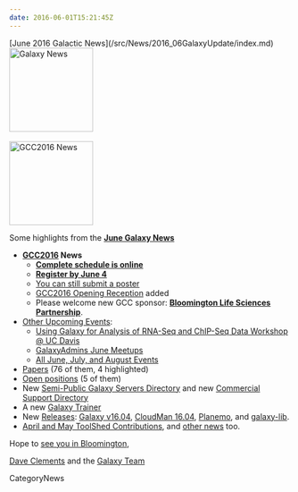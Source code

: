 ```yaml
---
date: 2016-06-01T15:21:45Z
---
```

<div class='newsItemHeader'>[June 2016 Galactic News](/src/News/2016_06GalaxyUpdate/index.md)</div>

<div class='right'>
<a href='/GalaxyUpdates/2016_06'><img src='/Images/GalaxyLogos/GalaxyNews.png' alt='Galaxy News' width=150 /></a><br />
<br />
<a href='/GalaxyUpdates/2016_06#gcc2016'><img src='/Images/Logos/GCC2016LogoTallBig.png' alt='GCC2016 News' width="150" /></a></div>

Some highlights from the **[June Galaxy News](/src/GalaxyUpdates/2016_06/index.md)**

* **[GCC2016](/GalaxyUpdates/2016_06#gcc2016) News**
  * **[Complete schedule is online](/GalaxyUpdates/2016_06#complete-schedule-online)**
  * **[Register by June 4](/GalaxyUpdates/2016_06#registration-june-4)**
  * [You can still submit a poster](/GalaxyUpdates/2016_06#posters-there-is-still-space)
  * [GCC2016 Opening Reception](/GalaxyUpdates/2016_06#opening-reception-added) added
  * Please welcome new GCC sponsor: **[Bloomington Life Sciences Partnership](/GalaxyUpdates/2016_06#bloomington-life-sciences-partnership)**.
* [Other Upcoming Events](/GalaxyUpdates/2016_06#upcoming-events):
  * [Using Galaxy for Analysis of RNA-Seq and ChIP-Seq Data Workshop @ UC Davis](/GalaxyUpdates/2016_06#using-galaxy-for-analysis-of-rna-seq-and-chip-seq-data)
  * [GalaxyAdmins June Meetups](/GalaxyUpdates/2016_06#galaxyadmins-june-meetups)
  * [All June, July, and August Events](/GalaxyUpdates/2016_06#june-july-and-august-events)
* [Papers](/GalaxyUpdates/2016_06#new-papers) (76 of them, 4 highlighted)
* [Open positions](/GalaxyUpdates/2016_06#whos-hiring) (5 of them)
* New [Semi-Public Galaxy Servers Directory](/GalaxyUpdates/2016_06#new-semi-public-galaxy-servers-directory) and new [Commercial Support Directory](/GalaxyUpdates/2016_06#new-commercial-support-directory)
* A new [Galaxy Trainer](/GalaxyUpdates/2016_06#galaxy-community-hubs) 
* New [Releases](/GalaxyUpdates/2016_06#releases): [Galaxy v16.04](/GalaxyUpdates/2016_06#galaxy-v1604), [CloudMan 16.04](/GalaxyUpdates/2016_06#cloudman-1604), [Planemo](/GalaxyUpdates/2016_06#planemo-0250---0260), and [galaxy-lib](/GalaxyUpdates/2016_06#galaxy-lib-1671---1677).
* [April and May ToolShed Contributions](/GalaxyUpdates/2016_06#toolshed-contributions), and [other news](/GalaxyUpdates/2016_06#other-news) too.

Hope to [see you in Bloomington](https://gcc2016.iu.edu/),

[Dave Clements](/DaveClements) and the [Galaxy Team](/src/GalaxyTeam/index.md)


CategoryNews
